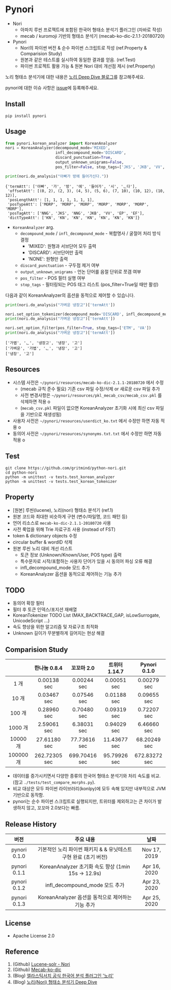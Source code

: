 # Pynori

* Nori
   * 아파치 루씬 프로젝트에 포함된 한국어 형태소 분석기 플러그인 (자바로 작성)
   * mecab / kuromoji 기반의 형태소 분석기 (mecab-ko-dic-2.1.1-20180720)
* Pynori
   * Nori의 파이썬 버전 & 순수 파이썬 스크립트로 작성 (ref.Property & Comparision Study)
   * 원본과 같은 테스트를 실시하여 동일한 결과를 얻음. (ref.Test)
   * 파이썬 프로젝트 활용 가능 & 원본 Nori 대비 개선점 제시 (ref.Property)

노리 형태소 분석기에 대한 내용은 [노리 Deep Dive 블로그](https://gritmind.github.io/2019/05/nori-deep-dive.html)를 참고해주세요.

pynori에 대한 이슈 사항은 [issue](https://github.com/gritmind/python-nori/issues)에 등록해주세요. 


## Install

```
pip install pynori
```


## Usage

```python
from pynori.korean_analyzer import KoreanAnalyzer
nori = KoreanAnalyzer(decompound_mode='MIXED',
                      infl_decompound_mode='DISCARD',
                      discard_punctuation=True,
                      output_unknown_unigrams=False,
                      pos_filter=False, stop_tags=['JKS', 'JKB', 'VV', 'EF'])

print(nori.do_analysis("아빠가 방에 들어가신다."))
```
```
{'termAtt': ['아빠', '가', '방', '에', '들어가', '시', 'ᆫ다'],
 'offsetAtt': [(0, 2), (2, 3), (4, 5), (5, 6), (7, 10), (10, 12), (10, 12)],
 'posLengthAtt': [1, 1, 1, 1, 1, 1, 1],
 'posTypeAtt': ['MORP', 'MORP', 'MORP', 'MORP', 'MORP', 'MORP', 'MORP'],
 'posTagAtt': ['NNG', 'JKS', 'NNG', 'JKB', 'VV', 'EP', 'EF'],
 'dictTypeAtt': ['KN', 'KN', 'KN', 'KN', 'KN', 'KN', 'KN']}
```

* `KoreanAnalyzer` arg.
   * `decompound_mode` / `infl_decompound_mode` - 복합명사 / 굴절어 처리 방식 결정
      * 'MIXED': 원형과 서브단어 모두 출력
      * 'DISCARD': 서브단어만 출력
      * 'NONE': 원형만 출력
   * `discard_punctuation` - 구두점 제거 여부
   * `output_unknown_unigrams` - 언논 단어를 음절 단위로 쪼갬 여부
   * `pos_filter` - POS 필터 실행 여부
   * `stop_tags` - 필터링되는 POS 태그 리스트 (pos_filter=True일 때만 활성)

다음과 같이 KoreanAnalyzer의 옵션을 동적으로 제어할 수 있습니다.

```python
print(nori.do_analysis("가벼운 냉장고")['termAtt'])

nori.set_option_tokenizer(decompound_mode='DISCARD', infl_decompound_mode='MIXED')
print(nori.do_analysis("가벼운 냉장고")['termAtt'])

nori.set_option_filter(pos_filter=True, stop_tags=['ETM', 'VA'])
print(nori.do_analysis("가벼운 냉장고")['termAtt'])
```
```
['가볍', 'ᆫ', '냉장고', '냉장', '고']
['가벼운', '가볍', 'ᆫ', '냉장', '고']
['냉장', '고']
```


## Resources

* 시스템 사전은 `~/pynori/resources/mecab-ko-dic-2.1.1-20180720` 에서 수정
   * (mecab 규칙 준수 필요) 기존 csv 파일 수정/삭제 or 새로운 csv 파일 추가
   * 사전 변경사항은 `~/pynori/resources/pkl_mecab_csv/mecab_csv.pkl` 를 삭제하면 적용 o
   * (`mecab_csv.pkl` 파일이 없으면 KoreanAnalyzer 초기화 시에 최신 csv 파일을 기반으로 재생성됨)
* 사용자 사전은 `~/pynori/resources/userdict_ko.txt` 에서 수정만 하면 자동 적용 o
* 동의어 사전은 `~/pynori/resources/synonyms.txt.txt` 에서 수정만 하면 자동 적용 o

## Test

```
git clone https://github.com/gritmind/python-nori.git
cd python-nori
python -m unittest -v tests.test_korean_analyzer
python -m unittest -v tests.test_korean_tokenizer
```


## Property

* [원본] 루씬(lucene), 노리(nori) 형태소 분석기 (ref.1)
* 원본 코드와 최대한 비슷하게 구현 (변수/파일명, 코드 패턴 등)
* 언어 리소스로 `mecab-ko-dic-2.1.1-20180720` 사용
* 사전 룩업을 위해 Trie 자료구조 사용 (instead of FST)
* token & dictionary objects 수정
* circular buffer & wordID 삭제
* 원본 루씬 노리 대비 개선 리스트
   * 토큰 정보 (Unknown/Known/User, POS type) 출력
   * 특수문자로 시작/포함하는 사용자 단어가 있을 시 동의어 파싱 오류 해결
   * infl_decompound_mode 모드 추가
   * KoreanAnalyzer 옵션을 동적으로 제어하는 기능 추가


## TODO

* 동의어 확장 필터
* 필터 후 토큰 인덱스/포지션 재배열
* KoreanTokenizer TODO List (MAX_BACKTRACE_GAP, isLowSurrogate, UnicodeScript ...)
* 속도 향상을 위한 알고리즘 및 자료구조 최적화
* Unknown 길이가 무분별하게 길어지는 현상 해결


## Comparision Study

|                 | 한나눔 0.8.4      | 꼬꼬마 2.0     | 트위터 1.14.7   | Pynori 0.1.0    |
| :-------------: | :-------------: |:-------------:|:-------------:|:-------------:|
| 1 개             | 0.00138 sec     | 0.00244 sec   | 0.00051 sec    | 0.00279 sec   |
| 10 개            | 0.03467 sec     | 0.07546 sec   | 0.01188 sec    | 0.09655 sec   |
| 100 개           | 0.28960 sec     | 0.70480 sec   | 0.09319 sec    | 0.72207 sec   |
| 1000 개          | 2.59061 sec     | 6.38031 sec   | 0.94029 sec    | 6.46660 sec   |
| 10000 개         | 27.61180 sec     | 77.73616 sec   | 11.43677 sec    | 68.20249 sec   |
| 100000 개        | 262.72305 sec     | 699.70416 sec   | 95.79926 sec    | 672.83272 sec   |

* 데이터를 증가시키면서 다양한 종류의 한국어 형태소 분석기와 처리 속도를 비교. (참고 `./tests/test_compare_morphs.py`). 
* 비교 대상은 모두 파이썬 라이브러리(konlpy)에 모두 속해 있지만 내부적으로 JVM 기반으로 동작함. 
* pynori는 순수 파이썬 스크립트로 실행되지만, 트위터를 제외하고는 큰 차이가 발생하지 않고, 꼬꼬마 2.0보다는 빠름.

## Release History

| 버전             | 주요 내용             | 날짜     |
| :-------------: | :-------------: | :-----: |
| pynori 0.1.0    | 기본적인 노리 파이썬 패키지 & & 유닛테스트 구현 완료 (초기 버전) | Nov 17, 2019 |
| pynori 0.1.1    | KoreanAnalyzer 초기화 속도 향상 (1min 15s -> 12.9s)     | Apr 16, 2020 |
| pynori 0.1.2    | infl_decompound_mode 모드 추가                        | Apr 23, 2020 |
| pynori 0.1.3    | KoreanAnalyzer 옵션을 동적으로 제어하는 기능 추가           | Apr 25, 2020 |

## License

* Apache License 2.0

## Reference
1. (Github) [Lucene-solr - Nori](https://github.com/apache/lucene-solr/tree/master/lucene/analysis/nori)
2. (Github) [Mecab-ko-dic](https://bitbucket.org/eunjeon/mecab-ko-dic/src/master/)
3. (Blog) [엘라스틱서치 공식 한국어 분석 플러그인 '노리'](https://www.elastic.co/kr/blog/nori-the-official-elasticsearch-plugin-for-korean-language-analysis)
4. (Blog) [노리(Nori) 형태소 분석기 Deep Dive](https://gritmind.github.io/2019/05/nori-deep-dive.html)
